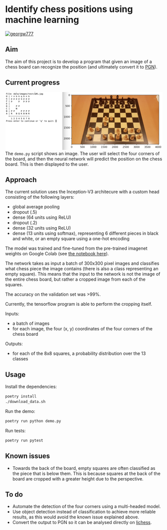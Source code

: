 # Identify chess positions using machine learning
[![georgw777](https://circleci.com/gh/georgw777/chess.svg?style=svg)](https://app.circleci.com/pipelines/github/georgw777/chess)

## Aim
The aim of this project is to develop a program that given an image of a chess board can recognize the position (and ultimately convert it to [PGN](https://en.wikipedia.org/wiki/Portable_Game_Notation)).

## Current progress
![Screenshot](screenshots/demo.png)
The `demo.py` script shows an image. The user will select the four corners of the board, and then the neural network will predict the position on the chess board. This is then displayed to the user.

## Approach
The current solution uses the Inception-V3 architecure with a custom head consisting of the following layers: 
- global average pooling
- dropout (.5)
- dense (64 units using ReLU)
- dropout (.2)
- dense (32 units using ReLU)
- dense (13 units using softmax), representing 6 different pieces in black and white, or an empty square using a one-hot encoding

The model was trained and fine-tuned from the pre-trained imagenet weights on Google Colab (see [the notebook here](train.ipynb)).

The network takes as input a batch of 300x300 pixel images and classifies what chess piece the image contains (there is also a class representing an empty square).
This means that the input to the network is not the image of the entire chess board, but rather a cropped image from each of the squares. 

The accuracy on the validation set was >99%.

Currently, the tensorflow program is able to perform the cropping itself.

Inputs:
- a batch of images
- for each image, the four (x, y) coordinates of the four corners of the chess board

Outputs:
- for each of the 8x8 squares, a probability distribution over the 13 classes

## Usage
Install the dependencies:
```bash
poetry install
./download_data.sh
```

Run the demo:
```bash
poetry run python demo.py
```

Run tests:
```bash
poetry run pytest
```

## Known issues
- Towards the back of the board, empty squares are often classified as the piece that is below them. This is because squares at the back of the board are cropped with a greater height due to the perspective.

## To do
- Automate the detection of the four corners using a multi-headed model.
- Use object detection instead of classification to achieve more reliable results, as this would avoid the known issue explained above.
- Convert the output to PGN so it can be analysed directly on [lichess](http://lichess.org).
